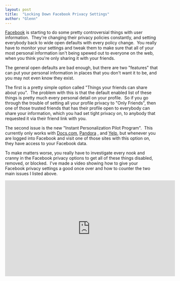 ```yaml
---
layout: post
title:  "Locking Down Facebook Privacy Settings"
author: "Glenn"
---
```


[Facebook](https://www.facebook.com) is starting to do some pretty controversial things with user information.  They're changing their privacy policies constantly, and setting everybody back to wide open defaults with every policy change.  You really have to monitor your settings and tweak them to make sure that all of your most personal information isn't being spewed out to everyone on the web, when you think you're only sharing it with your friends. 

The general open defaults are bad enough, but there are two "features" that can put your personal information in places that you don't want it to be, and you may not even know they exist. 

The first is a pretty simple option called "Things your friends can share about you".  The problem with this is that the default enabled list of these things is pretty much every personal detail on your profile.  So if you go through the trouble of setting all your profile privacy to "Only Friends", then one of those trusted friends that has their profile open to everybody can share your information, which you had set tight privacy on, to anybody that requested it via their friend link with you. 

The second issue is the new "Instant Personalization Pilot Program".  This currently only works with [Docs.com](https://www.docs.com), [Pandora](https://www.pandora.com) , and [Yelp](https://www.yelp.com), but whenever you are logged into Facebook and visit one of those sites with this option on, they have access to your Facebook data. 

To make matters worse, you really have to investigate every nook and cranny in the Facebook privacy options to get all of these things disabled, removed, or blocked.  I've made a video showing how to give your Facebook privacy settings a good once over and how to counter the two main issues I listed above.

<iframe width="560" height="315" src="https://www.youtube.com/embed/wg4yl7882pQ" frameborder="0" allowfullscreen></iframe>